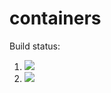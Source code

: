 # containers


Build status:

1. [![](https://github.com/chatch166/containers/workflows/tests-heap/badge.svg)](https://github.com/chatch166/containers/actions?query=workflow%3Atests-fibonacci)
1. [![](https://github.com/chatch166/containers/workflows/tests-BST/badge.svg)](https://github.com/chatch166/containers/actions?query=workflow%3Atests-BST)
